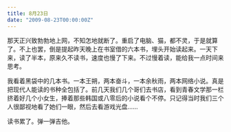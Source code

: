 ```yaml
---
title: 8月23日
date: "2009-08-23T00:00:00Z"
---
```


那天正兴致勃勃地上网，不知怎地就断了。重启了电脑、猫，都不灵，于是就算了。不上也罢，倒是提起昨天晚上在书室借的六本书，埋头开始读起来。一天下来，读了半本，原来久不读书，速度也慢了下来。不过慢着读，能给我一点时间来思考。

我看着黑袋中的几本书。一本王朔，两本奋斗，一本余秋雨，两本网络小说。真是把现代人能读的书种全包括了。前几天我们几个哥们去书店，看到青春文学那一栏挤着好几个小女生，捧着那些韩国或八零后的小说看个不停。只记得当时我们三个人很鄙视地看了她们一眼，然后去看游戏光盘……

读书累了。弹一弹吉他。
